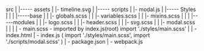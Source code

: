 
src
  |
  |----- assets
  |        |- timeline.svg
  |
  |----- scripts
  |        |- modal.js
  |
  |----- Styles
  |        |
  |        |-----base
  |        |      |- globals.scss
  |        |      |- variables.scss
  |        |      |- mixins.scss
  |        |
  |        |-----modules
  |        |      |- logo.scss
  |        |      |- header.scss
  |        |      |- svg.scss
  |        |      |- modal.scss
  |        |
  |        | - main.scss  - imported by index.js(root) import './styles/main.scss'
  |
  | - index.html
  | - index.js ( import './styles/main.scss', import './scripts/modal.scss' )
  | - package.json 
  | - webpack.js
  

  
